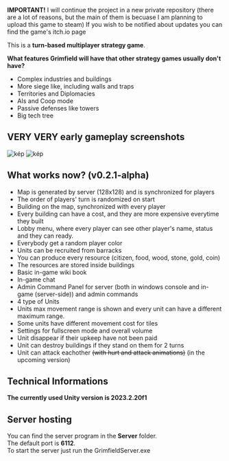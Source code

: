 **IMPORTANT!**
I will continue the project in a new private repository (there are a lot of reasons, but the main of them is becuase I am planning to upload this game to steam)
If you wish to be notified about updates you can find the game's itch.io page

This is a **turn-based multiplayer strategy game**.

**What features Grimfield will have that other strategy games usually don't have?**
- Complex industries and buildings
- More siege like, including walls and traps
- Territories and Diplomacies
- AIs and Coop mode
- Passive defenses like towers
- Big tech tree

## VERY VERY early gameplay screenshots

![kép](https://user-images.githubusercontent.com/40893862/187195188-5f87658e-a3d0-4551-9276-8736e23e87c7.png)
![kép](https://user-images.githubusercontent.com/40893862/186993638-48205607-6f7b-4340-996e-063215661d3b.png)

## What works now? (v0.2.1-alpha)
- Map is generated by server (128x128) and is synchronized for players
- The order of players' turn is randomized on start
- Building on the map, synchronized with every player
- Every building can have a cost, and they are more expensive everytime they built
- Lobby menu, where every player can see other player's name, status and they can ready.
- Everybody get a random player color
- Units can be recruited from barracks
- You can produce every resource (citizen, food, wood, stone, gold, coin)
- The resources are stored inside buildings
- Basic in-game wiki book
- In-game chat
- Admin Command Panel for server (both in windows console and in-game (server-side)) and admin commands
- 4 type of Units
- Units max movement range is shown and every unit can have a different maximum range.
- Some units have different movement cost for tiles
- Settings for fullscreen mode and overall volume
- Unit disappear if their upkeep have not been paid
- Unit can destroy buildings if they stand on them for 2 turns
- Unit can attack eachother ~~(with hurt and attack animations)~~ (in the upcoming version)

## Technical Informations

**The currently used Unity version is 2023.2.20f1**

## Server hosting

You can find the server program in the **Server** folder.<br>
The default port is **6112**.<br>
To start the server just run the GrimfieldServer.exe<br>
